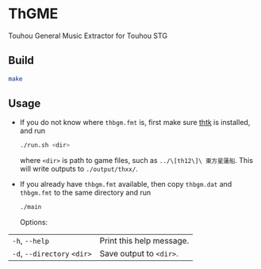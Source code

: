 # ThGME

Touhou General Music Extractor for Touhou STG

## Build

```bash
make
```

## Usage

- If you do not know where `thbgm.fmt` is, first make sure [thtk](https://github.com/thpatch/thtk) is installed, and run
    ```bash
    ./run.sh <dir>
    ```
    where `<dir>` is path to game files, such as `../\[th12\]\ 東方星蓮船`. This will write outputs to `./output/thxx/`.

- If you already have `thbgm.fmt` available, then copy `thbgm.dat` and `thbgm.fmt` to the same directory and run
    ```bash
    ./main
    ```

    Options:
<table>
  <tr>
    <td><code>-h</code>, <code>--help</code></td>
    <td>Print this help message.</td>
  </tr>
  <tr>
    <td><code>-d</code>, <code>--directory</code> <code>&lt;dir&gt;</code></td>
    <td>Save output to <code>&lt;dir&gt;</code>.</td>
  </tr>
</table>
